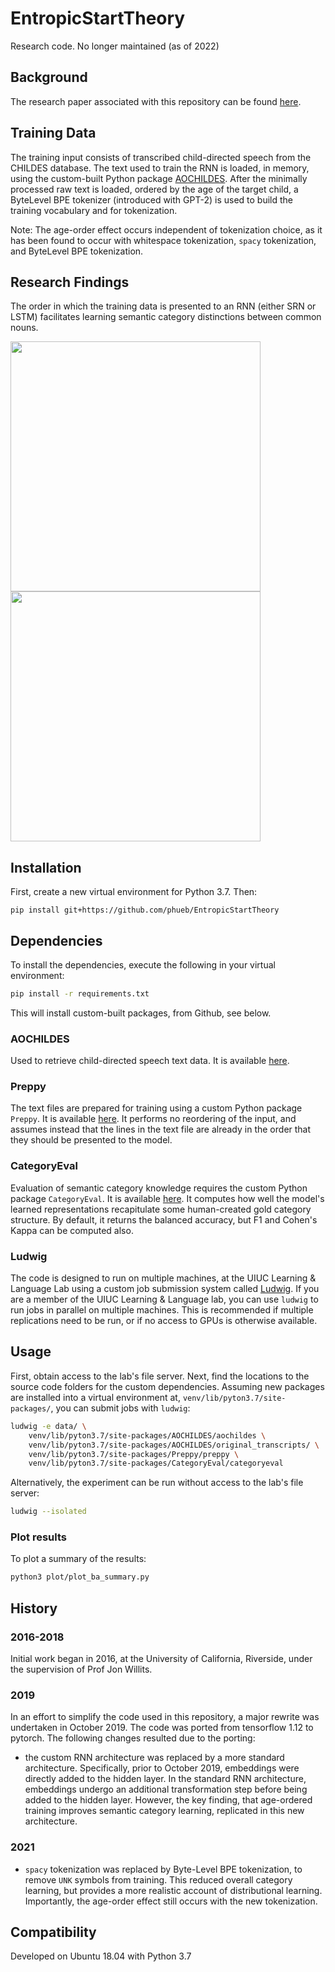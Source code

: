 # EntropicStartTheory

Research code. No longer maintained (as of 2022)

## Background

The research paper associated with this repository can be found [here](https://osf.io/j943u/).

## Training Data

The training input consists of transcribed child-directed speech from the CHILDES database.
The text used to train the RNN is loaded, in memory, using the custom-built Python package [AOCHILDES](https://github.com/UIUCLearningLanguageLab/AOCHILDES).
After the minimally processed raw text is loaded, ordered by the age of the target child,
a ByteLevel BPE tokenizer (introduced with GPT-2) is used to build the training vocabulary and for tokenization.

Note: The age-order effect occurs independent of tokenization choice,
 as it has been found to occur with whitespace tokenization, `spacy` tokenization, and ByteLevel BPE tokenization.

## Research Findings

The order in which the training data is presented to an RNN (either SRN or LSTM) facilitates 
learning semantic category distinctions between common nouns.

<img src="images/ao-effect_srn.png" width="400">

<img src="images/ao-effect_lstm.png" width="400">

## Installation

First, create a new virtual environment for Python 3.7. Then:

```
pip install git+https://github.com/phueb/EntropicStartTheory
```

## Dependencies

To install  the dependencies, execute the following in your virtual environment: 

```bash
pip install -r requirements.txt
```

This will install custom-built packages, from Github, see below.

### AOCHILDES

Used to retrieve child-directed speech text data.
It is available [here](https://github.com/UIUCLearningLanguageLab/AOCHILDES).

### Preppy

The text files are prepared for training using a custom Python package `Preppy`.
It is available [here](https://github.com/phueb/Preppy).
It performs no reordering of the input, and assumes instead that the lines in the text file are already in the order that they should be presented to the model.

### CategoryEval

Evaluation of semantic category knowledge requires the custom Python package `CategoryEval`.
It is available [here](https://github.com/phueb/CategoryEval).
It computes how well the model's learned representations recapitulate some human-created gold category structure.
By default, it returns the balanced accuracy, but F1 and Cohen's Kappa can be computed also.

### Ludwig

The code is designed to run on multiple machines,
 at the UIUC Learning & Language Lab using a custom job submission system called [Ludwig](https://github.com/phueb/Ludwig).
If you are a member of the UIUC Learning & Language lab, you can use `ludwig` to run jobs in parallel on multiple machines.
This is recommended if multiple replications need to be run, or if no access to GPUs is otherwise available.

## Usage

First, obtain access to the lab's file server.
Next, find the locations to the source code folders for the custom dependencies.
Assuming new packages are installed into a virtual environment at, `venv/lib/pyton3.7/site-packages/`, 
you can submit jobs with `ludwig`:

```bash
ludwig -e data/ \
    venv/lib/pyton3.7/site-packages/AOCHILDES/aochildes \
    venv/lib/pyton3.7/site-packages/AOCHILDES/original_transcripts/ \
    venv/lib/pyton3.7/site-packages/Preppy/preppy \
    venv/lib/pyton3.7/site-packages/CategoryEval/categoryeval
```

Alternatively, the experiment can be run without access to the lab's file server:

```bash
ludwig --isolated
```

### Plot results

To plot a summary of the results:

```bash
python3 plot/plot_ba_summary.py
```

## History

### 2016-2018
Initial work began in 2016, at the University of California, Riverside, under the supervision of Prof Jon Willits.

### 2019
In an effort to simplify the code used in this repository, a major rewrite was undertaken in October 2019.
The code was ported from tensorflow 1.12 to pytorch.
The following changes resulted due to the porting:
* the custom RNN architecture was replaced by a more standard architecture. 
Specifically, prior to October 2019, embeddings were directly added to the hidden layer.
In the standard RNN architecture, embeddings undergo an additional transformation step before being added to the hidden layer.
However, the key finding, that age-ordered training improves semantic category learning, replicated in this new architecture.

### 2021

* `spacy` tokenization was replaced by Byte-Level BPE tokenization, to remove `UNK` symbols from training.
This reduced overall category learning, but provides a more realistic account of distributional learning.
Importantly, the age-order effect still occurs with the new tokenization.

## Compatibility

Developed on Ubuntu 18.04 with Python 3.7
